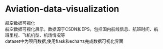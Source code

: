 # Aviation-data-visualization
航空数据可视化<br>
航空数据可视化展示，数据源于CSDN和EPS，包括国内航线信息、航班时间、航班里程、飞机机型、机场情况等<br>
dataset中为项目数据,使用flask和echarts完成数据可视化界面
